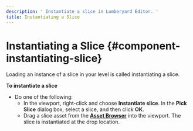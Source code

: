 ```yaml
---
description: ' Instantiate a slice in Lumberyard Editor. '
title: Instantiating a Slice
---
```

# Instantiating a Slice {#component-instantiating-slice}

Loading an instance of a slice in your level is called instantiating a slice\.

**To instantiate a slice**
+ Do one of the following:
  + In the viewport, right\-click and choose **Instantiate slice**\. In the **Pick Slice** dialog box, select a slice, and then click **OK**\.
  + Drag a slice asset from the [**Asset Browser**](/docs/userguide/asset-browser-intro.md) into the viewport\. The slice is instantiated at the drop location\.